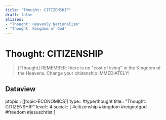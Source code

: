```yaml
---
title: "Thought: CITIZENSHIP"
draft: false
aliases:
- "Thought: Heavenly Nationalism"
- "Thought: Kingdom of God"
---
```

# Thought: CITIZENSHIP
> [!Thought]
> REMEMBER: there is no "cost of living" in the Kingdom of the Heavens.
> Change your citizenship IMMEDIATELY!

## Dataview
ptopic:: [[topic-ECONOMICS]]
type:: #type/thought
title:: "Thought: CITIZENSHIP"
level:: 4
social:: [ #citizenship #kingdom #reignofgod #freedom #jesuschrist ]